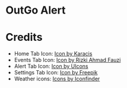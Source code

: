 # OutGo Alert


# Credits
- Home Tab Icon: <a href="https://www.freepik.com/icon/homepage_5590727#fromView=search&page=1&position=25&uuid=95c12579-f5d3-4505-bf2b-abf39cce4c25">Icon by Karacis</a>
- Events Tab Icon: <a href="https://www.freepik.com/icon/calendar_5251652#fromView=search&page=1&position=64&uuid=95c12579-f5d3-4505-bf2b-abf39cce4c25">Icon by Rizki Ahmad Fauzi</a>
- Alert Tab Icon: <a href="https://www.freepik.com/icon/bell-ring_3914279#fromView=search&page=1&position=4&uuid=68a39ca8-c83f-45af-a48c-e510c3c67b8c">Icon by UIcons</a>
- Settings Tab Icon: <a href="https://www.freepik.com/icon/settings_2099174#fromView=search&page=1&position=95&uuid=685533ac-94ef-4071-b5ba-ef8a1610120a">Icon by Freepik</a>
- Weather icons: [Icons by Iconfinder](https://www.iconfinder.com)